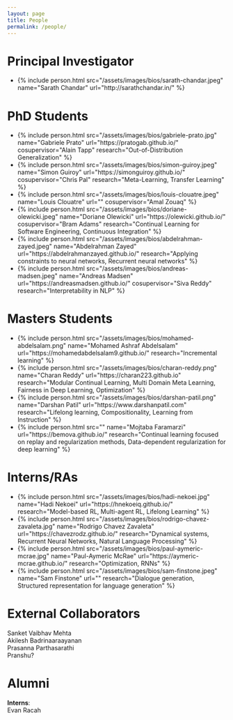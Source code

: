 ```yaml
---
layout: page
title: People
permalink: /people/
---
```

<!-- <style type="text/css">
.bio {
  display: block;
  margin-right: 20px;
  float: left;
  width: 150px;
}
</style> -->

# Principal Investigator
<!-- ![](/assets/images/bios/sarath-chandar.jpeg){:height="125px"}  
[Sarath Chandar](http://sarathchandar.in/) -->
<link rel="stylesheet" type="style/css" href="/assets/css/style.css">

<ul class='people'>
<li>
{% include person.html src="/assets/images/bios/sarath-chandar.jpeg" name="Sarath Chandar" url="http://sarathchandar.in/" %}
</li>
</ul>
<!-- |![]("/assets/images/bios/sarath-chandar.jpeg")|| -->

# PhD Students

<ul class='people'>
<li>
{% include person.html 
    src="/assets/images/bios/gabriele-prato.jpg" 
    name="Gabriele Prato" 
    url="https://pratogab.github.io/"
    cosupervisor="Alain Tapp"
    research="Out-of-Distribution Generalization"
%}
</li>
<li>
{% include person.html
    src="/assets/images/bios/simon-guiroy.jpeg"
    name="Simon Guiroy"
    url="https://simonguiroy.github.io/"
    cosupervisor="Chris Pal"
    research="Meta-Learning, Transfer Learning"
%}
</li>
<li>
{% include person.html
    src="/assets/images/bios/louis-clouatre.jpeg"
    name="Louis Clouatre"
    url=""
    cosupervisor="Amal Zouaq"
%}
</li>
<li>
{% include person.html
    src="/assets/images/bios/doriane-olewicki.jpeg"
    name="Doriane Olewicki"
    url="https://olewicki.github.io/"
    cosupervisor="Bram Adams"
    research="Continual Learning for Software Engineering, Continuous Integration"
%}
</li>
<li>
{% include person.html
    src="/assets/images/bios/abdelrahman-zayed.jpeg"
    name="Abdelrahman Zayed"
    url="https://abdelrahmanzayed.github.io/"
    research="Applying constraints to neural networks, Recurrent neural networks"
%}
</li>
<li>
{% include person.html
    src="/assets/images/bios/andreas-madsen.jpeg"
    name="Andreas Madsen"
    url="https://andreasmadsen.github.io/"
    cosupervisor="Siva Reddy"
    research="Interpretability in NLP"
%}
</li>
</ul>


# Masters Students
<ul class='people'>
<li>
{% include person.html
    src="/assets/images/bios/mohamed-abdelsalam.png"
    name="Mohamed Ashraf Abdelsalam"
    url="https://mohamedabdelsalam9.github.io/" 
    research="Incremental learning"
%}
</li>
<li>
{% include person.html
    src="/assets/images/bios/charan-reddy.png"
    name="Charan Reddy"
    url="https://charan223.github.io"
    research="Modular Continual Learning, Multi Domain Meta Learning, Fairness in Deep Learning, Optimization"
%}
</li>
<li>
{% include person.html
    src="/assets/images/bios/darshan-patil.png"
    name="Darshan Patil"
    url="https://www.darshanpatil.com"
    research="Lifelong learning, Compositionality, Learning from Instruction"
%}
</li>
<li>
{% include person.html
    src=""
    name="Mojtaba Faramarzi"
    url="https://bemova.github.io/"
    research="Continual learning focused on replay and regularization methods, Data-dependent regularization for deep learning"
%}
</li>
</ul>

# Interns/RAs
<ul class='people'>
<li>
{% include person.html
    src="/assets/images/bios/hadi-nekoei.jpg"
    name="Hadi Nekoei"
    url="https://hnekoeiq.github.io/" 
    research="Model-based RL, Multi-agent RL, Lifelong Learning"
%}
</li>
<li>
{% include person.html
    src="/assets/images/bios/rodrigo-chavez-zavaleta.jpg"
    name="Rodrigo Chavez Zavaleta"
    url="https://chavezrodz.github.io/" 
    research="Dynamical systems, Recurrent Neural Networks, Natural Language Processing"
%}
</li>
<li>
{% include person.html
    src="/assets/images/bios/paul-aymeric-mcrae.jpg"
    name="Paul-Aymeric McRae"
    url="https://aymeric-mcrae.github.io/" 
    research="Optimization, RNNs"
%}
</li>
<li>
{% include person.html
    src="/assets/images/bios/sam-finstone.jpeg"
    name="Sam Finstone"
    url="" 
    research="Dialogue generation, Structured representation for language generation"
%}
</li>
</ul>

# External Collaborators
Sanket Vaibhav Mehta  
‪Akilesh Badrinaaraayanan‬  
Prasanna Parthasarathi  
Pranshu?  

# Alumni

**Interns**:  
Evan Racah